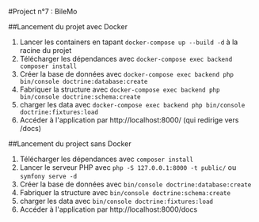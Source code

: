 #Project n°7 : BileMo

##Lancement du projet avec Docker

1. Lancer les containers en tapant `docker-compose up --build -d` à la racine du projet
2. Télécharger les dépendances avec `docker-compose exec backend composer install`
3. Créer la base de données avec `docker-compose exec backend php bin/console doctrine:database:create`
4. Fabriquer la structure avec `docker-compose exec backend php bin/console doctrine:schema:create` 
5. charger les data avec `docker-compose exec backend php bin/console doctrine:fixtures:load`
6. Accéder à l'application par http://localhost:8000/ (qui redirige vers /docs)

##Lancement du project sans Docker

1. Télécharger les dépendances avec `composer install`
2. Lancer le serveur PHP avec `php -S 127.0.0.1:8000 -t public/` ou `symfony serve -d`
3. Créer la base de données avec `bin/console doctrine:database:create`
4. Fabriquer la structure avec `bin/console doctrine:schema:create`
5. charger les data avec `bin/console doctrine:fixtures:load`
6. Accéder à l'application par http://localhost:8000/docs